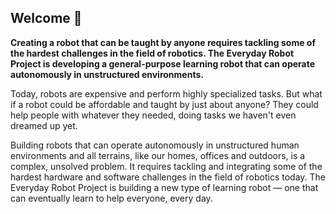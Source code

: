 ## Welcome 👋

**Creating a robot that can be taught by anyone requires tackling some of the hardest challenges in the field of robotics. The Everyday Robot Project is developing a general-purpose learning robot that can operate autonomously in unstructured environments.**

Today, robots are expensive and perform highly specialized tasks. But what if a robot could be affordable and taught by just about anyone? They could help people with whatever they needed, doing tasks we haven't even dreamed up yet.

Building robots that can operate autonomously in unstructured human environments and all terrains, like our homes, offices and outdoors, is a complex, unsolved problem. It requires tackling and integrating some of the hardest hardware and software challenges in the field of robotics today. The Everyday Robot Project is building a new type of learning robot — one that can eventually learn to help everyone, every day.

<!--

**Here are some ideas to get you started:**

🙋‍♀️ A short introduction - what is your organization all about?
🌈 Contribution guidelines - how can the community get involved?
👩‍💻 Useful resources - where can the community find your docs? Is there anything else the community should know?
🍿 Fun facts - what does your team eat for breakfast?
🧙 Remember, you can do mighty things with the power of [Markdown](https://guides.github.com/features/mastering-markdown/)
-->

